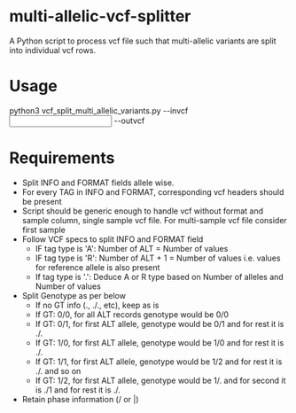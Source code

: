 # multi-allelic-vcf-splitter
A Python script to process vcf file such that multi-allelic variants are split into individual vcf rows.

# Usage
python3 vcf_split_multi_allelic_variants.py --invcf <input vcf> --outvcf  <output vcf>

# Requirements
- Split INFO and FORMAT fields allele wise.
- For every TAG in INFO and FORMAT, corresponding vcf headers should be present
- Script should be generic enough to handle vcf without format and sample column, single sample vcf file. For multi-sample vcf file consider first sample
- Follow VCF specs to split INFO and FORMAT field
  - IF tag type is 'A': Number of ALT = Number of values
  - IF tag type is 'R': Number of ALT + 1 = Number of values i.e. values for reference allele is also present
  - If tag type is '.': Deduce A or R type based on Number of alleles and Number of values
- Split Genotype as per below
  - If no GT info (., ./., etc), keep as is
  - If GT: 0/0, for all ALT records genotype would be 0/0
  - If GT: 0/1, for first ALT allele, genotype would be 0/1 and for rest it is ./.
  - If GT: 1/0, for first ALT allele, genotype would be 1/0 and for rest it is ./.
  - If GT: 1/1, for first ALT allele, genotype would be 1/2 and for rest it is ./. and so on
  - If GT: 1/2, for first ALT allele, genotype would be 1/. and for second it is ./1 and for rest it is ./.
- Retain phase information (/  or |)



